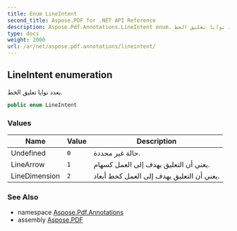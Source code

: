 ```yaml
---
title: Enum LineIntent
second_title: Aspose.PDF for .NET API Reference
description: Aspose.Pdf.Annotations.LineIntent enum. يعدد نوايا تعليق الخط
type: docs
weight: 2000
url: /ar/net/aspose.pdf.annotations/lineintent/
---
```

## LineIntent enumeration

يعدد نوايا تعليق الخط.

```csharp
public enum LineIntent
```

### Values

| Name | Value | Description |
| --- | --- | --- |
| Undefined | `0` | حالة غير محددة. |
| LineArrow | `1` | يعني أن التعليق يهدف إلى العمل كسهام. |
| LineDimension | `2` | يعني أن التعليق يهدف إلى العمل كخط أبعاد. |

### See Also

* namespace [Aspose.Pdf.Annotations](../../aspose.pdf.annotations/)
* assembly [Aspose.PDF](../../)